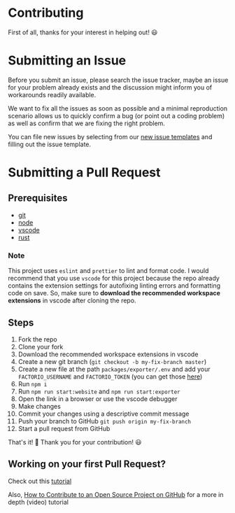 # Contributing

First of all, thanks for your interest in helping out! 😃

# Submitting an Issue

Before you submit an issue, please search the issue tracker, maybe an issue for your problem already exists and the discussion might inform you of workarounds readily available.

We want to fix all the issues as soon as possible and a minimal reproduction scenario allows us to quickly confirm a bug (or point out a coding problem) as well as confirm that we are fixing the right problem.

You can file new issues by selecting from our [new issue templates](https://github.com/Teoxoy/factorio-blueprint-editor/issues/new/choose) and filling out the issue template.

# Submitting a Pull Request

## Prerequisites

- [git](https://git-scm.com/)
- [node](https://nodejs.org/en/)
- [vscode](https://code.visualstudio.com/)
- [rust](https://rust-lang.org)

### Note

This project uses `eslint` and `prettier` to lint and format code. I would recommend that you use `vscode` for this project because the repo already contains the extension settings for autofixing linting errors and formatting code on save. So, make sure to **download the recommended workspace extensions** in vscode after cloning the repo.

## Steps

1. Fork the repo
1. Clone your fork
1. Download the recommended workspace extensions in vscode
1. Create a new git branch (`git checkout -b my-fix-branch master`)
1. Create a new file at the path `packages/exporter/.env` and add your `FACTORIO_USERNAME` and `FACTORIO_TOKEN` (you can get those [here](https://factorio.com/profile))
1. Run `npm i`
1. Run `npm run start:website` and `npm run start:exporter`
1. Open the link in a browser or use the vscode debugger
1. Make changes
1. Commit your changes using a descriptive commit message
1. Push your branch to GitHub `git push origin my-fix-branch`
1. Start a pull request from GitHub

That's it! 🎉 Thank you for your contribution! 😃

## Working on your first Pull Request?

Check out this [tutorial](https://github.com/firstcontributions/first-contributions/blob/master/github-windows-vs-code-tutorial.md)

Also, [How to Contribute to an Open Source Project on GitHub](https://egghead.io/series/how-to-contribute-to-an-open-source-project-on-github) for a more in depth (video) tutorial
